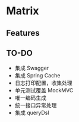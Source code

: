 # Matrix

## Features

## TO-DO
- 集成 Swagger
- 集成 Spring Cache
- 日志打印配置，收集处理
- 单元测试覆盖 MockMVC
- 唯一编码生成
- 统一接口异常处理
- 集成 queryDsl